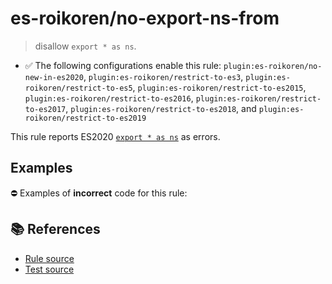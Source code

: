 # es-roikoren/no-export-ns-from
> disallow `export * as ns`.

- ✅ The following configurations enable this rule: `plugin:es-roikoren/no-new-in-es2020`, `plugin:es-roikoren/restrict-to-es3`, `plugin:es-roikoren/restrict-to-es5`, `plugin:es-roikoren/restrict-to-es2015`, `plugin:es-roikoren/restrict-to-es2016`, `plugin:es-roikoren/restrict-to-es2017`, `plugin:es-roikoren/restrict-to-es2018`, and `plugin:es-roikoren/restrict-to-es2019`

This rule reports ES2020 [`export * as ns`](https://github.com/tc39/proposal-export-ns-from) as errors.

## Examples

⛔ Examples of **incorrect** code for this rule:

<eslint-playground type="bad" code="/*eslint es-roikoren/no-export-ns-from: error */
export * as ns from &quot;mod&quot;
" />

## 📚 References

- [Rule source](https://github.com/roikoren755/eslint-plugin-es/blob/v0.0.1/src/rules/no-export-ns-from.ts)
- [Test source](https://github.com/roikoren755/eslint-plugin-es/blob/v0.0.1/tests/src/rules/no-export-ns-from.ts)
